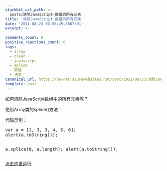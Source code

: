 ```yaml
---
stackbit_url_path: >-
  posts/清除JavaScript-数组的所有元素
title: '清除JavaScript 数组的所有元素'
date: '2011-08-23 06:55:29.8807301'
excerpt: >-
  
comments_count: 0
positive_reactions_count: 0
tags: 
  - array
  - clear
  - javascript
  - splice
  - 数组
  - 清除
canonical_url: https://be-net.azurewebsites.net/post/2011/08/23/清除JavaScript-数组的所有元素
template: post
---
```

<p>如何清除JavaScript数组中的所有元素呢？</p>  <p>使用Array类的splice()方法：</p>  <p>代码示例：</p>  <pre class="brush: javascript">var a = [1, 3, 3, 4, 5, 6];
alert(a.toString());

a.splice(0, a.length);
alert(a.toString());</pre>

<p><a title="点击这里运行" href="http://www.myfootprints.cn/OldWeb/javascript/default.asp?s=var%20a%20%3D%20%5B1%2C%203%2C%203%2C%204%2C%205%2C%206%5D%3B%0Aalert(a.toString())%3B%0A%0Aa.splice(0%2C%20a.length)%3B%0Aalert(a.toString())%3B" target="_blank">点击这里运行</a></p>